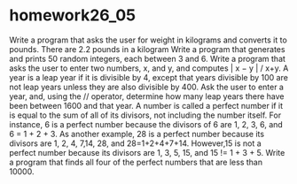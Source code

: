 # homework26_05 
Write a program that asks the user for weight in kilograms and converts it to pounds. There are 2.2 pounds in a kilogram
Write a program that generates and prints 50 random integers, each between 3 and 6.
Write a program that asks the user to enter two numbers, x, and y, and computes | x − y | /  x+y.
A year is a leap year if it is divisible by 4, except that years divisible by 100 are not leap years unless they are also divisible by 400. Ask the user to enter a year, and, using the // operator, determine how many leap years there have been between 1600 and that year.
A number is called a perfect number if it is equal to the sum of all of its divisors, not including the number itself. For instance, 6 is a perfect number because the divisors of 6 are 1, 2, 3, 6, and 6 = 1 + 2 + 3. As another example, 28 is a perfect number because its divisors are 1, 2, 4, 7,14, 28, and 28=1+2+4+7+14. However,15 is not a perfect number because its divisors are 1, 3, 5, 15, and 15 != 1 + 3 + 5. Write a program that finds all four of the perfect numbers that are less than 10000.
